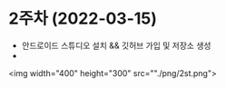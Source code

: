 # 2주차 (2022-03-15)
- 안드로이드 스튜디오 설치 && 깃허브 가입 및 저장소 생성
- 
<img width="400" height="300" src=""./png/2st.png"></img>
